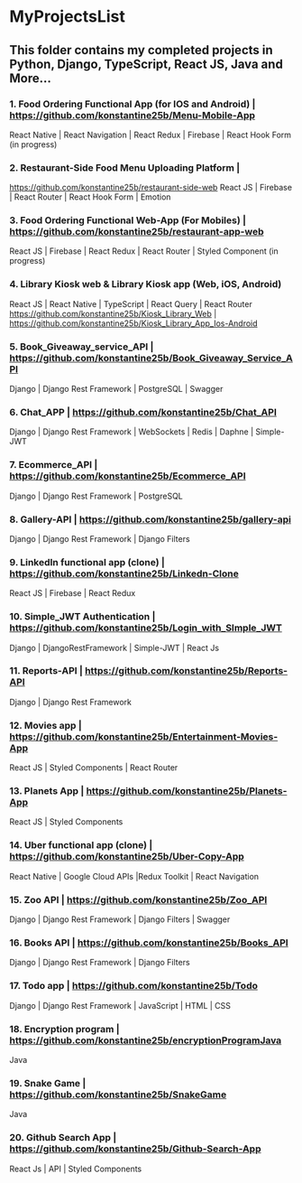 # MyProjectsList

## This folder contains my completed projects in Python, Django, TypeScript, React JS, Java and More...

### 1.	Food Ordering Functional App (for IOS and Android) | https://github.com/konstantine25b/Menu-Mobile-App
React Native | React Navigation | React Redux | Firebase | React Hook Form (in progress)
### 2.	Restaurant-Side Food Menu Uploading Platform | 
https://github.com/konstantine25b/restaurant-side-web
React JS | Firebase | React Router | React Hook Form | Emotion
### 3.	Food Ordering Functional Web-App (For Mobiles) | https://github.com/konstantine25b/restaurant-app-web
React JS | Firebase | React Redux | React Router | Styled Component (in progress)
### 4.  Library Kiosk web & Library Kiosk app (Web, iOS, Android)
React JS | React Native | TypeScript | React Query | React Router
https://github.com/konstantine25b/Kiosk_Library_Web | 
https://github.com/konstantine25b/Kiosk_Library_App_Ios-Android
### 5. Book_Giveaway_service_API | https://github.com/konstantine25b/Book_Giveaway_Service_API
Django | Django Rest Framework | PostgreSQL | Swagger
### 6. Chat_APP | https://github.com/konstantine25b/Chat_API
Django | Django Rest Framework | WebSockets | Redis | Daphne | Simple-JWT
### 7. Ecommerce_API | https://github.com/konstantine25b/Ecommerce_API
Django | Django Rest Framework | PostgreSQL 
### 8. Gallery-API | https://github.com/konstantine25b/gallery-api
Django | Django Rest Framework | Django Filters
### 9.	LinkedIn functional app (clone) |  https://github.com/konstantine25b/Linkedn-Clone
React JS | Firebase | React Redux
### 10. Simple_JWT Authentication | https://github.com/konstantine25b/Login_with_SImple_JWT
Django | DjangoRestFramework | Simple-JWT | React Js 
### 11. Reports-API | https://github.com/konstantine25b/Reports-API
Django | Django Rest Framework
### 12.	Movies app | https://github.com/konstantine25b/Entertainment-Movies-App
React JS | Styled Components | React Router 
### 13.	Planets App | https://github.com/konstantine25b/Planets-App
React JS | Styled Components
### 14.	Uber functional app (clone) | https://github.com/konstantine25b/Uber-Copy-App
React Native | Google Cloud APIs |Redux Toolkit | React Navigation
### 15. Zoo API | https://github.com/konstantine25b/Zoo_API
Django | Django Rest Framework | Django Filters | Swagger
### 16. Books API | https://github.com/konstantine25b/Books_API
Django | Django Rest Framework | Django Filters 
### 17. Todo app | https://github.com/konstantine25b/Todo
Django | Django Rest Framework | JavaScript | HTML | CSS
### 18.	Encryption program | https://github.com/konstantine25b/encryptionProgramJava
Java
### 19.	Snake Game | https://github.com/konstantine25b/SnakeGame
Java
### 20.	Github Search App | https://github.com/konstantine25b/Github-Search-App
React Js | API | Styled Components


